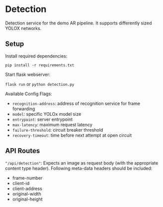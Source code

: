# Detection

Detection service for the demo AR pipeline.
It supports differently sized YOLOX networks.

## Setup
Install required dependencies:

`pip install -r requirements.txt`

Start flask webserver:

`flask run` or `python detection.py`

Available Config Flags:
- `recognition-address`: address of recognition service for frame forwarding
- `model`: specific YOLOx model size
- `entrypoint`: server entrypoint
- `max-latency`: maximum request latency
- `failure-threshold`: circuit breaker threshold
- `recovery-timeout`: time before next attempt at open circuit

## API Routes
`"/api/detection"`:
Expects an image as request body (with the appropriate content type header).
Following meta-data headers should be included:
- frame-number
- client-id
- client-address
- original-width
- original-height

